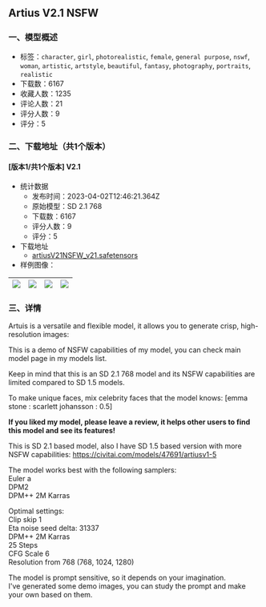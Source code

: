 ## Artius V2.1 NSFW
### 一、模型概述

- 标签：`character`, `girl`, `photorealistic`, `female`, `general purpose`, `nswf`, `woman`, `artistic`, `artstyle`, `beautiful`, `fantasy`, `photography`, `portraits`, `realistic`
- 下载数：6167
- 收藏人数：1235
- 评论人数：21
- 评分人数：9
- 评分：5

### 二、下载地址（共1个版本）

#### [版本1/共1个版本] V2.1

- 统计数据
  - 发布时间：2023-04-02T12:46:21.364Z
  - 原始模型：SD 2.1 768
  - 下载数：6167
  - 评分人数：9
  - 评分：5
- 下载地址
  - [artiusV21NSFW_v21.safetensors](https://civitai.com/api/download/models/33119)
- 样例图像：

| <img src="https://image.civitai.com/xG1nkqKTMzGDvpLrqFT7WA/ec41bdd5-d0bb-4020-a502-674c31afee00/width=450/378502.jpeg" /> | <img src="https://image.civitai.com/xG1nkqKTMzGDvpLrqFT7WA/ed2c44eb-d921-42f2-68b0-9ce7edd96300/width=450/378501.jpeg" /> | <img src="https://image.civitai.com/xG1nkqKTMzGDvpLrqFT7WA/6c566a6e-436e-4919-f8fe-a94e02e11100/width=450/378547.jpeg" /> | <img src="https://image.civitai.com/xG1nkqKTMzGDvpLrqFT7WA/a6f74db8-f8cc-4195-9ed0-e3880badf400/width=450/378500.jpeg" /> |
| ---- | ---- | ---- | ---- |


### 三、详情
<p>Artuis is a versatile and flexible model, it allows you to generate crisp, high-resolution images:</p><p>This is a demo of NSFW capabilities of my model, you can check main model page in my models list.</p><p>Keep in mind that this is an SD 2.1 768 model and its NSFW capabilities are limited compared to SD 1.5 models.</p><p>To make unique faces, mix celebrity faces that the model knows: [emma stone : scarlett johansson : 0.5]</p><p><strong>If you liked my model, please leave a review, it helps other users to find this model and see its features!</strong></p><p>This is SD 2.1 based model, also I have SD 1.5 based version with more NSFW capabilities: <a target="_blank" rel="ugc" href="https://civitai.com/models/47691/artiusv1-5">https://civitai.com/models/47691/artiusv1-5</a></p><p>The model works best with the following samplers: <br />Euler a<br />DPM2<br />DPM++ 2M Karras</p><p>Optimal settings:<br />Clip skip 1<br />Eta noise seed delta: 31337<br />DPM++ 2M Karras<br />25 Steps<br />CFG Scale 6<br />Resolution from 768 (768, 1024, 1280)</p><p>The model is prompt sensitive, so it depends on your imagination.<br />I've generated some demo images, you can study the prompt and make your own based on them.</p>